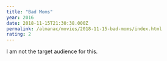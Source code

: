 ```yaml
---
title: "Bad Moms"
year: 2016
date: 2018-11-15T21:30:38.000Z
permalink: /almanac/movies/2018-11-15-bad-moms/index.html
rating: 2
---
```


I am not the target audience for this.